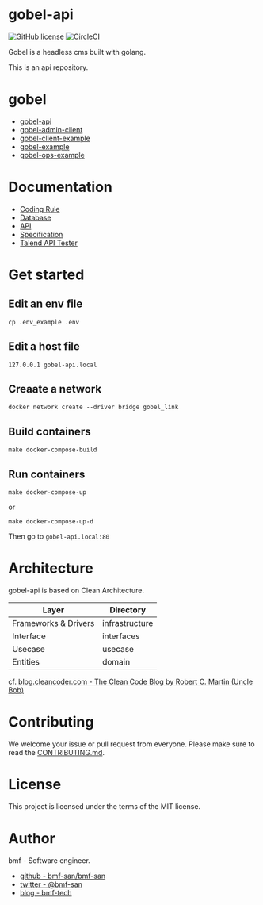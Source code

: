 # gobel-api
[![GitHub license](https://img.shields.io/github/license/bmf-san/gobel-api)](https://github.com/bmf-san/gobel-api/blob/master/LICENSE)
[![CircleCI](https://circleci.com/gh/bmf-san/gobel-api/tree/master.svg?style=svg)](https://circleci.com/gh/bmf-san/gobel-api/tree/master)

Gobel is a headless cms built with golang. 

This is an api repository.

# gobel
- [gobel-api](https://github.com/bmf-san/gobel-api)
- [gobel-admin-client](https://github.com/bmf-san/gobel-admin-client)
- [gobel-client-example](https://github.com/bmf-san/gobel-client-example)
- [gobel-example](https://github.com/bmf-san/gobel-example)
- [gobel-ops-example](https://github.com/bmf-san/gobel-ops-example)

# Documentation
- [Coding Rule](https://github.com/bmf-san/gobel-api/blob/master/doc/CodingRule.md)
- [Database](https://github.com/bmf-san/gobel-api/blob/master/doc/database/README.md)
- [API](https://github.com/bmf-san/gobel-api/blob/master/doc/API.md)
- [Specification](https://github.com/bmf-san/gobel-api/blob/master/doc/Specification.md)
- [Talend API Tester](https://github.com/bmf-san/gobel-api/blob/master/doc/talend_api_tester.json)

# Get started
## Edit an env file
`cp .env_example .env`

##  Edit a host file
```
127.0.0.1 gobel-api.local
```

## Creaate a network
`docker network create --driver bridge gobel_link`

## Build containers
`make docker-compose-build`

## Run containers
```
make docker-compose-up
```

or

```
make docker-compose-up-d
```

Then go to `gobel-api.local:80`

# Architecture
gobel-api is based on Clean Architecture.

| Layer                | Directory      |
|----------------------|----------------|
| Frameworks & Drivers | infrastructure |
| Interface            | interfaces     |
| Usecase              | usecase        |
| Entities             | domain         |

cf. [blog.cleancoder.com - The Clean Code Blog by Robert C. Martin (Uncle Bob)](https://blog.cleancoder.com/uncle-bob/2012/08/13/the-clean-architecture.html)

# Contributing
We welcome your issue or pull request from everyone.
Please make sure to read the [CONTRIBUTING.md](https://github.com/bmf-san/gobel-api/.github/CONTRIBUTING.md).

# License
This project is licensed under the terms of the MIT license.

# Author
bmf - Software engineer.

- [github - bmf-san/bmf-san](https://github.com/bmf-san/bmf-san)
- [twitter - @bmf-san](https://twitter.com/bmf_san)
- [blog - bmf-tech](http://bmf-tech.com/)
